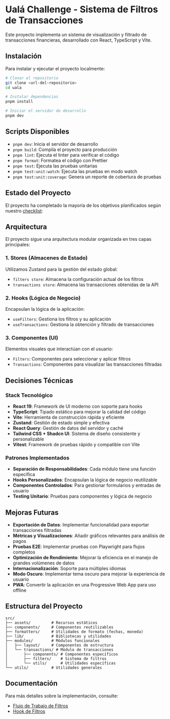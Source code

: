 # Ualá Challenge - Sistema de Filtros de Transacciones

Este proyecto implementa un sistema de visualización y filtrado de transacciones financieras, desarrollado con React, TypeScript y Vite.

## Instalación

Para instalar y ejecutar el proyecto localmente:

```bash
# Clonar el repositorio
git clone <url-del-repositorio>
cd uala

# Instalar dependencias
pnpm install

# Iniciar el servidor de desarrollo
pnpm dev
```

## Scripts Disponibles
- `pnpm dev`: Inicia el servidor de desarrollo
- `pnpm build`: Compila el proyecto para producción
- `pnpm lint`: Ejecuta el linter para verificar el código
- `pnpm format`: Formatea el código con Prettier
- `pnpm test`: Ejecuta las pruebas unitarias
- `pnpm test:unit:watch`: Ejecuta las pruebas en modo watch
- `pnpm test:unit:coverage`: Genera un reporte de cobertura de pruebas

## Estado del Proyecto

El proyecto ha completado la mayoría de los objetivos planificados según nuestro [checklist](/docs/checklist.md):

## Arquitectura

El proyecto sigue una arquitectura modular organizada en tres capas principales:

### 1. Stores (Almacenes de Estado)

Utilizamos Zustand para la gestión del estado global:

- `filters store`: Almacena la configuración actual de los filtros
- `transactions store`: Almacena las transacciones obtenidas de la API

### 2. Hooks (Lógica de Negocio)

Encapsulan la lógica de la aplicación:

- `useFilters`: Gestiona los filtros y su aplicación
- `useTransactions`: Gestiona la obtención y filtrado de transacciones

### 3. Componentes (UI)

Elementos visuales que interactúan con el usuario:

- `Filters`: Componentes para seleccionar y aplicar filtros
- `Transactions`: Componentes para visualizar las transacciones filtradas

## Decisiones Técnicas

### Stack Tecnológico

- **React 19**: Framework de UI moderno con soporte para hooks
- **TypeScript**: Tipado estático para mejorar la calidad del código
- **Vite**: Herramienta de construcción rápida y eficiente
- **Zustand**: Gestión de estado simple y efectiva
- **React Query**: Gestión de datos del servidor y caché
- **Tailwind CSS + Shadcn UI**: Sistema de diseño consistente y personalizable
- **Vitest**: Framework de pruebas rápido y compatible con Vite

### Patrones Implementados

- **Separación de Responsabilidades**: Cada módulo tiene una función específica
- **Hooks Personalizados**: Encapsulan la lógica de negocio reutilizable
- **Componentes Controlados**: Para gestionar formularios y entradas de usuario
- **Testing Unitario**: Pruebas para componentes y lógica de negocio

## Mejoras Futuras

- **Exportación de Datos**: Implementar funcionalidad para exportar transacciones filtradas
- **Métricas y Visualizaciones**: Añadir gráficos relevantes para análisis de pagos
- **Pruebas E2E**: Implementar pruebas con Playwright para flujos completos
- **Optimización de Rendimiento**: Mejorar la eficiencia en el manejo de grandes volúmenes de datos
- **Internacionalización**: Soporte para múltiples idiomas
- **Modo Oscuro**: Implementar tema oscuro para mejorar la experiencia de usuario
- **PWA**: Convertir la aplicación en una Progressive Web App para uso offline

## Estructura del Proyecto
```
src/
├── assets/         # Recursos estáticos
├── components/     # Componentes reutilizables
├── formatters/     # Utilidades de formato (fechas, moneda)
├── lib/            # Bibliotecas y utilidades
├── modules/        # Módulos funcionales
│   ├── layout/     # Componentes de estructura
│   └── transactions/ # Módulo de transacciones
│       ├── components/ # Componentes específicos
│       ├── filters/    # Sistema de filtros
│       └── utils/      # Utilidades específicas
└── utils/          # Utilidades generales
```

## Documentación

Para más detalles sobre la implementación, consulte:
- [Flujo de Trabajo de Filtros](/docs/workflow-filters.md)
- [Hook de Filtros](/docs/workflow-filters-hook.md)
